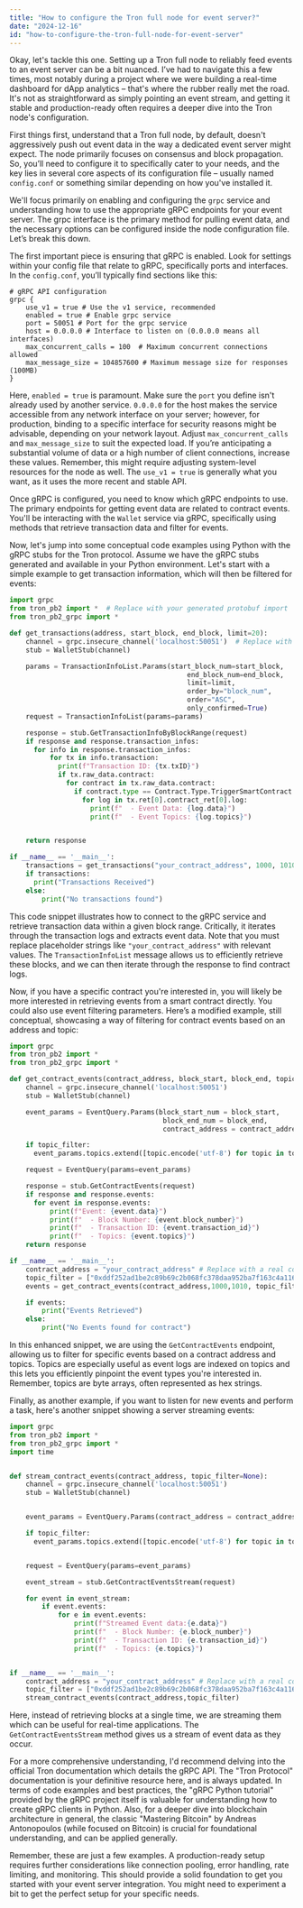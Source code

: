 ```yaml
---
title: "How to configure the Tron full node for event server?"
date: "2024-12-16"
id: "how-to-configure-the-tron-full-node-for-event-server"
---
```


Okay, let's tackle this one. Setting up a Tron full node to reliably feed events to an event server can be a bit nuanced. I’ve had to navigate this a few times, most notably during a project where we were building a real-time dashboard for dApp analytics – that's where the rubber really met the road. It's not as straightforward as simply pointing an event stream, and getting it stable and production-ready often requires a deeper dive into the Tron node's configuration.

First things first, understand that a Tron full node, by default, doesn't aggressively push out event data in the way a dedicated event server might expect. The node primarily focuses on consensus and block propagation. So, you’ll need to configure it to specifically cater to your needs, and the key lies in several core aspects of its configuration file – usually named `config.conf` or something similar depending on how you've installed it.

We'll focus primarily on enabling and configuring the `grpc` service and understanding how to use the appropriate gRPC endpoints for your event server. The grpc interface is the primary method for pulling event data, and the necessary options can be configured inside the node configuration file. Let’s break this down.

The first important piece is ensuring that gRPC is enabled. Look for settings within your config file that relate to gRPC, specifically ports and interfaces. In the `config.conf`, you’ll typically find sections like this:

```
# gRPC API configuration
grpc {
    use_v1 = true # Use the v1 service, recommended
    enabled = true # Enable grpc service
    port = 50051 # Port for the grpc service
    host = 0.0.0.0 # Interface to listen on (0.0.0.0 means all interfaces)
    max_concurrent_calls = 100  # Maximum concurrent connections allowed
    max_message_size = 104857600 # Maximum message size for responses (100MB)
}
```

Here, `enabled = true` is paramount. Make sure the `port` you define isn't already used by another service. `0.0.0.0` for the host makes the service accessible from any network interface on your server; however, for production, binding to a specific interface for security reasons might be advisable, depending on your network layout. Adjust `max_concurrent_calls` and `max_message_size` to suit the expected load. If you’re anticipating a substantial volume of data or a high number of client connections, increase these values. Remember, this might require adjusting system-level resources for the node as well. The `use_v1 = true` is generally what you want, as it uses the more recent and stable API.

Once gRPC is configured, you need to know which gRPC endpoints to use. The primary endpoints for getting event data are related to contract events. You'll be interacting with the `Wallet` service via gRPC, specifically using methods that retrieve transaction data and filter for events.

Now, let's jump into some conceptual code examples using Python with the gRPC stubs for the Tron protocol. Assume we have the gRPC stubs generated and available in your Python environment. Let's start with a simple example to get transaction information, which will then be filtered for events:

```python
import grpc
from tron_pb2 import *  # Replace with your generated protobuf import
from tron_pb2_grpc import *

def get_transactions(address, start_block, end_block, limit=20):
    channel = grpc.insecure_channel('localhost:50051')  # Replace with your host and port
    stub = WalletStub(channel)

    params = TransactionInfoList.Params(start_block_num=start_block,
                                            end_block_num=end_block,
                                            limit=limit,
                                            order_by="block_num",
                                            order="ASC",
                                            only_confirmed=True)
    request = TransactionInfoList(params=params)

    response = stub.GetTransactionInfoByBlockRange(request)
    if response and response.transaction_infos:
      for info in response.transaction_infos:
          for tx in info.transaction:
            print(f"Transaction ID: {tx.txID}")
            if tx.raw_data.contract:
              for contract in tx.raw_data.contract:
                if contract.type == Contract.Type.TriggerSmartContract:
                  for log in tx.ret[0].contract_ret[0].log:
                    print(f"  - Event Data: {log.data}")
                    print(f"  - Event Topics: {log.topics}")


    return response

if __name__ == '__main__':
    transactions = get_transactions("your_contract_address", 1000, 1010) # Replace with desired block range and address
    if transactions:
      print("Transactions Received")
    else:
        print("No transactions found")

```
This code snippet illustrates how to connect to the gRPC service and retrieve transaction data within a given block range. Critically, it iterates through the transaction logs and extracts event data. Note that you must replace placeholder strings like `"your_contract_address"` with relevant values. The `TransactionInfoList` message allows us to efficiently retrieve these blocks, and we can then iterate through the response to find contract logs.

Now, if you have a specific contract you're interested in, you will likely be more interested in retrieving events from a smart contract directly. You could also use event filtering parameters. Here’s a modified example, still conceptual, showcasing a way of filtering for contract events based on an address and topic:

```python
import grpc
from tron_pb2 import *
from tron_pb2_grpc import *

def get_contract_events(contract_address, block_start, block_end, topic_filter=None):
    channel = grpc.insecure_channel('localhost:50051')
    stub = WalletStub(channel)

    event_params = EventQuery.Params(block_start_num = block_start,
                                      block_end_num = block_end,
                                      contract_address = contract_address.encode('utf-8'))

    if topic_filter:
      event_params.topics.extend([topic.encode('utf-8') for topic in topic_filter])

    request = EventQuery(params=event_params)

    response = stub.GetContractEvents(request)
    if response and response.events:
      for event in response.events:
          print(f"Event: {event.data}")
          print(f"  - Block Number: {event.block_number}")
          print(f"  - Transaction ID: {event.transaction_id}")
          print(f"  - Topics: {event.topics}")
    return response

if __name__ == '__main__':
    contract_address = "your_contract_address" # Replace with a real contract address
    topic_filter = ["0xddf252ad1be2c89b69c2b068fc378daa952ba7f163c4a11628f55a4df523b3ef"] # Replace with an actual topic or omit for all
    events = get_contract_events(contract_address,1000,1010, topic_filter)

    if events:
        print("Events Retrieved")
    else:
        print("No Events found for contract")
```

In this enhanced snippet, we are using the `GetContractEvents` endpoint, allowing us to filter for specific events based on a contract address and topics. Topics are especially useful as event logs are indexed on topics and this lets you efficiently pinpoint the event types you're interested in. Remember, topics are byte arrays, often represented as hex strings.

Finally, as another example, if you want to listen for new events and perform a task, here's another snippet showing a server streaming events:

```python
import grpc
from tron_pb2 import *
from tron_pb2_grpc import *
import time


def stream_contract_events(contract_address, topic_filter=None):
    channel = grpc.insecure_channel('localhost:50051')
    stub = WalletStub(channel)


    event_params = EventQuery.Params(contract_address = contract_address.encode('utf-8'))

    if topic_filter:
      event_params.topics.extend([topic.encode('utf-8') for topic in topic_filter])


    request = EventQuery(params=event_params)

    event_stream = stub.GetContractEventsStream(request)

    for event in event_stream:
        if event.events:
            for e in event.events:
                print(f"Streamed Event data:{e.data}")
                print(f"  - Block Number: {e.block_number}")
                print(f"  - Transaction ID: {e.transaction_id}")
                print(f"  - Topics: {e.topics}")


if __name__ == '__main__':
    contract_address = "your_contract_address" # Replace with a real contract address
    topic_filter = ["0xddf252ad1be2c89b69c2b068fc378daa952ba7f163c4a11628f55a4df523b3ef"]  # Replace with a real topic filter
    stream_contract_events(contract_address,topic_filter)

```

Here, instead of retrieving blocks at a single time, we are streaming them which can be useful for real-time applications. The `GetContractEventsStream` method gives us a stream of event data as they occur.

For a more comprehensive understanding, I'd recommend delving into the official Tron documentation which details the gRPC API. The "Tron Protocol" documentation is your definitive resource here, and is always updated. In terms of code examples and best practices, the "gRPC Python tutorial" provided by the gRPC project itself is valuable for understanding how to create gRPC clients in Python. Also, for a deeper dive into blockchain architecture in general, the classic "Mastering Bitcoin" by Andreas Antonopoulos (while focused on Bitcoin) is crucial for foundational understanding, and can be applied generally.

Remember, these are just a few examples. A production-ready setup requires further considerations like connection pooling, error handling, rate limiting, and monitoring. This should provide a solid foundation to get you started with your event server integration. You might need to experiment a bit to get the perfect setup for your specific needs.
